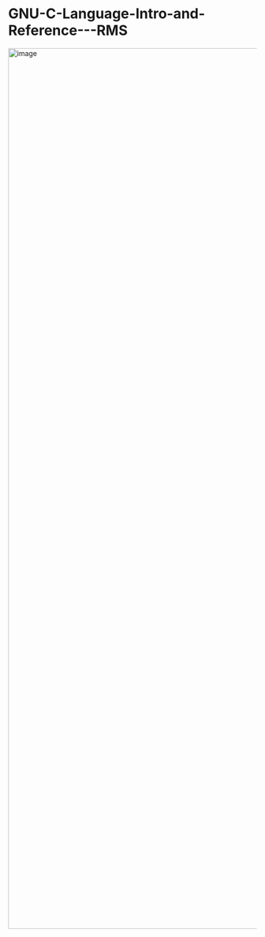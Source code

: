 # GNU-C-Language-Intro-and-Reference---RMS

<img width="1785" alt="image" src="https://user-images.githubusercontent.com/2202271/189114495-a3a94de9-fbc5-4e9b-afc9-8deb851049c4.png">
